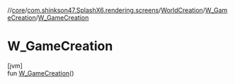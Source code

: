 //[core](../../../../index.md)/[com.shinkson47.SplashX6.rendering.screens](../../index.md)/[WorldCreation](../index.md)/[W_GameCreation](index.md)/[W_GameCreation](-w_-game-creation.md)

# W_GameCreation

[jvm]\
fun [W_GameCreation](-w_-game-creation.md)()
